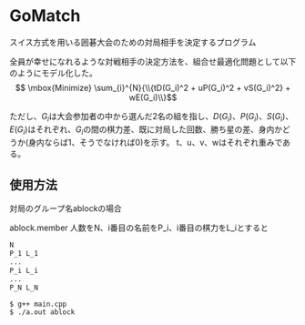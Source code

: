 # GoMatch
スイス方式を用いる囲碁大会のための対局相手を決定するプログラム

全員が幸せになれるような対戦相手の決定方法を、組合せ最適化問題として以下のようにモデル化した。
$$ \mbox{Minimize} \sum_{i}^{N}{\\{tD(G_i)^2 + uP(G_i)^2 + vS(G_i)^2} + wE(G_i)\\}$$

ただし、$`G_i`$は大会参加者の中から選んだ2名の組を指し、$`D(G_i)`$、$`P(G_i)`$、$`S(G_i)`$、$`E(G_i)`$はそれぞれ、$`G_i`$の間の棋力差、既に対局した回数、勝ち星の差、身内かどうか(身内ならば1、そうでなければ0)を示す。
t、u、v、wはそれぞれ重みである。

## 使用方法

対局のグループ名ablockの場合

ablock.member 
人数をN、i番目の名前をP_i、i番目の棋力をL_iとすると
```txt
N
P_1 L_1
...
P_i L_i
...
P_N L_N
```

```bash
$ g++ main.cpp
$ ./a.out ablock
```

